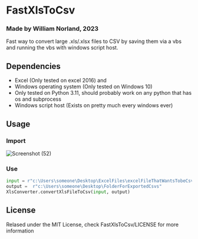 # FastXlsToCsv
### Made by William Norland, 2023
Fast way to convert large .xls/.xlsx files to CSV by saving them via a vbs and running the vbs with windows script host.
## Dependencies
* Excel (Only tested on excel 2016) and 
* Windows operating system (Only tested on Windows 10)
* Only tested on Python 3.11, should probably work on any python that has os and subprocess
* Windows script host (Exists on pretty much every windows ever)

## Usage
### Import
![Screenshot (52)](https://github.com/willayy/FastXlsToCsv/assets/117913560/4ff08183-e8db-4c71-941e-e9864462c9f3)
### Use

```python
input = r"c:\Users\someone\Desktop\ExcelFiles\excelFileThatWantsTobeCsv.xlsx"
output =  r"c:\Users\someone\Desktop\FolderForExportedCsvs"
XlsConverter.convertXlsFileToCsv(input, output)
```
## License
Relased under the MIT License, check FastXlsToCsv/LICENSE for more information

